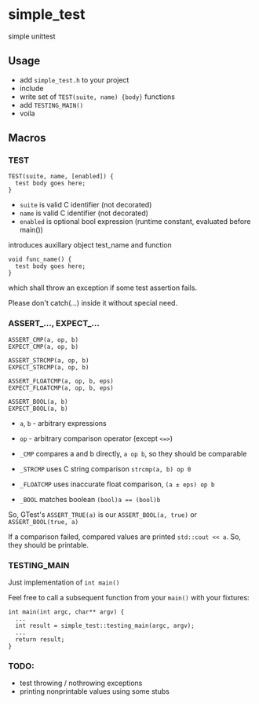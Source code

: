 # simple_test
simple unittest

## Usage

- add `simple_test.h` to your project
- include
- write set of `TEST(suite, name) {body}` functions
- add `TESTING_MAIN()`
- voila

## Macros

### TEST
```
TEST(suite, name, [enabled]) {
  test body goes here;
}
```
- `suite` is valid C identifier (not decorated)
- `name` is valid C identifier (not decorated)
- `enabled` is optional bool expression (runtime constant, evaluated before main())

introduces auxillary object test_name and function
```
void func_name() {
  test body goes here;
}
```
which shall throw an exception if some test assertion fails.

Please don't catch(...) inside it without special need.

### ASSERT_..., EXPECT_...
```
ASSERT_CMP(a, op, b)
EXPECT_CMP(a, op, b)

ASSERT_STRCMP(a, op, b)
EXPECT_STRCMP(a, op, b)

ASSERT_FLOATCMP(a, op, b, eps)
EXPECT_FLOATCMP(a, op, b, eps)

ASSERT_BOOL(a, b)
EXPECT_BOOL(a, b)
```
- `a`, `b` - arbitrary expressions
- `op` - arbitrary comparison operator (except `<=>`)

- `_CMP` compares a and b directly, `a op b`, so they should be comparable
- `_STRCMP` uses C string comparison `strcmp(a, b) op 0`
- `_FLOATCMP` uses inaccurate float comparison, `(a ± eps) op b`
- `_BOOL` matches boolean `(bool)a == (bool)b`

So, GTest's `ASSERT_TRUE(a)` is our `ASSERT_BOOL(a, true)` or `ASSERT_BOOL(true, a)`

If a comparison failed, compared values are printed `std::cout << a`.
So, they should be printable.

### TESTING_MAIN
Just implementation of `int main()`

Feel free to call a subsequent function from your `main()` with your fixtures:
```
int main(int argc, char** argv) {
  ...
  int result = simple_test::testing_main(argc, argv);
  ...
  return result;
}
```

### TODO:
- test throwing / nothrowing exceptions
- printing nonprintable values using some stubs
